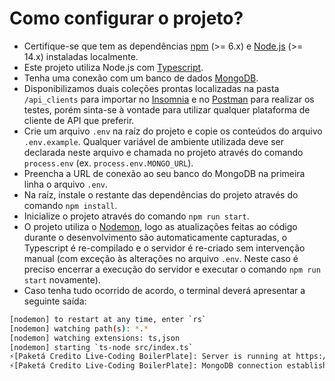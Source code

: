 # Como configurar o projeto?

- Certifique-se que tem as dependências [npm](https://www.npmjs.com/) (>= 6.x) e [Node.js](https://nodejs.org/) (>= 14.x) instaladas localmente.
- Este projeto utiliza Node.js com [Typescript](https://www.typescriptlang.org/).
- Tenha uma conexão com um banco de dados [MongoDB](https://www.mongodb.com/).
- Disponibilizamos duais coleções prontas localizadas na pasta `/api_clients` para importar no [Insomnia](https://insomnia.rest/) e no [Postman](https://www.postman.com/) para realizar os testes, porém sinta-se à vontade para utilizar qualquer plataforma de cliente de API que preferir.
- Crie um arquivo `.env` na raíz do projeto e copie os conteúdos do arquivo `.env.example`. Qualquer variável de ambiente utilizada deve ser declarada neste arquivo e chamada no projeto através do comando `process.env` (ex. `process.env.MONGO_URL`).
- Preencha a URL de conexão ao seu banco do MongoDB na primeira linha o arquivo `.env`.
- Na raíz, instale o restante das dependências do projeto através do comando `npm install`.
- Inicialize o projeto através do comando `npm run start`.
- O projeto utiliza o [Nodemon](https://nodemon.io/), logo as atualizações feitas ao código durante o desenvolvimento são automaticamente capturadas, o Typescript é re-compilado e o servidor é re-criado sem intervenção manual (com exceção às alterações no arquivo `.env`. Neste caso é preciso encerrar a execução do servidor e executar o comando `npm run start` novamente).
- Caso tenha tudo ocorrido de acordo, o terminal deverá apresentar a seguinte saída:

```sh
[nodemon] to restart at any time, enter `rs`
[nodemon] watching path(s): *.*
[nodemon] watching extensions: ts,json
[nodemon] starting `ts-node src/index.ts`
⚡️[Paketá Credito Live-Coding BoilerPlate]: Server is running at https://localhost:8000
⚡️[Paketá Credito Live-Coding BoilerPlate]: MongoDB connection established successfully
```
